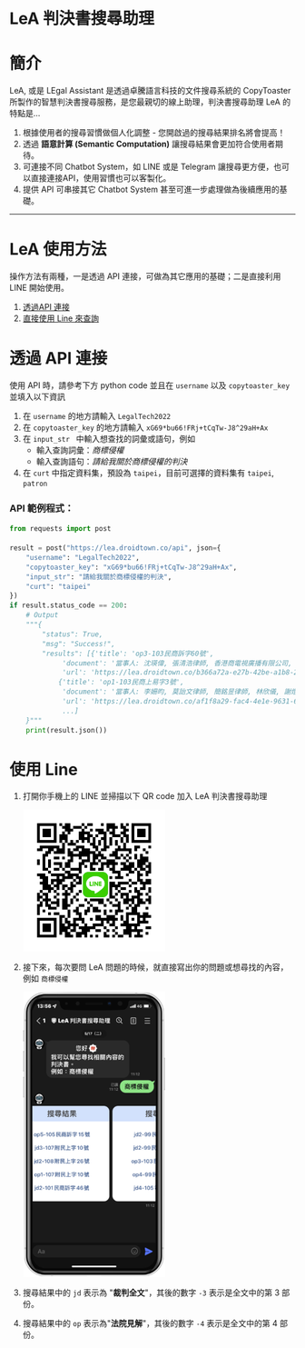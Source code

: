 # LeA 判決書搜尋助理 

# 簡介

LeA, 或是 LEgal Assistant 是透過卓騰語言科技的文件搜尋系統的 CopyToaster 所製作的智慧判決書搜尋服務，是您最親切的線上助理，判決書搜尋助理 LeA 的特點是…

1. 根據使用者的搜尋習慣做個人化調整 - 您開啟過的搜尋結果排名將會提高！
2. 透過 **語意計算 (Semantic Computation)** 讓搜尋結果會更加符合使用者期待。 
3. 可連接不同 Chatbot System，如 LINE 或是 Telegram 讓搜尋更方便，也可以直接連接API，使用習慣也可以客製化。
4. 提供 API 可串接其它 Chatbot System 甚至可進一步處理做為後續應用的基礎。

---

# LeA 使用方法
操作方法有兩種，一是透過 API 連接，可做為其它應用的基礎；二是直接利用 LINE 開始使用。

1. [透過API 連接](#First)
2. [直接使用 Line 來查詢](#Second)

## <h1 id="First">透過 API 連接</h1>

使用 API 時，請參考下方 python code 並且在 `username` 以及 `copytoaster_key ` 並填入以下資訊

1. 在 `username` 的地方請輸入 `LegalTech2022`
2. 在 `copytoaster_key` 的地方請輸入 `xG69*bu66!FRj+tCqTw-J8^29aH+Ax`
3. 在 `input_str ` 中輸入想查找的詞彙或語句，例如
	- 輸入查詢詞彙：*商標侵權*
	- 輸入查詢語句：*請給我關於商標侵權的判決*
4. 在 `curt` 中指定資料集，預設為 `taipei`，目前可選擇的資料集有 `taipei`, `patron`

### API 範例程式：
    
```python
from requests import post

result = post("https://lea.droidtown.co/api", json={
    "username": "LegalTech2022",
    "copytoaster_key": "xG69*bu66!FRj+tCqTw-J8^29aH+Ax",
    "input_str": "請給我關於商標侵權的判決",
    "curt": "taipei"
})
if result.status_code == 200:
    # Output
    """{
        "status": True,
        "msg": "Success!",
        "results": [{'title': 'op3-103民商訴字60號', 
		     'document': '當事人: 沈瑛偉, 張清浩律師, 香港商電視廣播有限公司, 李寶安, 謝樹藝律師\n統一域名紛爭解決政策）於103年12月11日作成專家決定書...', 
		     'url': 'https://lea.droidtown.co/b366a72a-e27b-42be-a1b8-22395d5b4666'},
		    {'title': 'op1-103民商上易字3號', 
		     'document': '當事人: 李姍昀, 莫詒文律師, 簡銘昱律師, 林欣儀, 謝燈妹, 郭雨嵐律師, 呂紹凡律師\n四、得心證之理由：\n（一）被上訴人是否有故意、過失侵害系爭商標...', 
		     'url': 'https://lea.droidtown.co/af1f8a29-fac4-4e1e-9631-69742e771aca'}
		     ...]
    }"""
    print(result.json())
```
 
     

## <h1 id="Second">使用 Line</h1>

1. 打開你手機上的 LINE 並掃描以下 QR code 加入 LeA 判決書搜尋助理
  
    <img src="./media/QRcodeLea.png" alt="drawing" width="250"/>
    
2. 接下來，每次要問 LeA 問題的時候，就直接寫出你的問題或想尋找的內容，例如 `商標侵權`

    <img src="./media/LineDemo.png" alt="drawing" width="250"/>

3. 搜尋結果中的 `jd` 表示為 "**裁判全文**"，其後的數字 `-3` 表示是全文中的第 3 部份。
4.  搜尋結果中的 `op` 表示為"**法院見解**"，其後的數字 `-4` 表示是全文中的第 4 部份。
